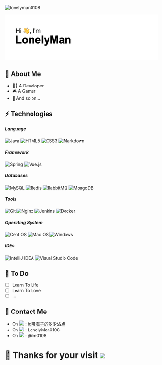 

<img src="https://komarev.com/ghpvc/?username=lonelyman0108&label=Profile%20views&color=0e75b6&style=flat" alt="lonelyman0108" />

![img](./assets/180C6FF9-E6B0-4D06-B707-9F338E32F1A5.png)

## 📄 About Me

- 👨‍💻 A Developer
- 🎮 A Gamer
- 💖 And so on...

## ⚡ Technologies

##### Language

![Java](https://img.shields.io/badge/java-%23ED8B00.svg?style=flat&logo=java&logoColor=white)
![HTML5](https://img.shields.io/badge/html5-%23E34F26.svg?style=flat&logo=html5&logoColor=white)
![CSS3](https://img.shields.io/badge/css3-%231572B6.svg?style=flat&logo=css3&logoColor=white)
![Markdown](https://img.shields.io/badge/markdown-%23000000.svg?style=flat&logo=markdown&logoColor=white)

##### Framework

![Spring](https://img.shields.io/badge/spring-%236DB33F.svg?style=flat&logo=spring&logoColor=white)
![Vue.js](https://img.shields.io/badge/vuejs-%2335495e.svg?style=flat&logo=vuedotjs&logoColor=%234FC08D)

##### Databases

![MySQL](https://img.shields.io/badge/mysql-%2300f.svg?style=flat&logo=mysql&logoColor=white)
![Redis](https://img.shields.io/badge/redis-%23DD0031.svg?style=flat&logo=redis&logoColor=white)
![RabbitMQ](https://img.shields.io/badge/Rabbitmq-FF6600?style=flat&logo=rabbitmq&logoColor=white)
![MongoDB](https://img.shields.io/badge/MongoDB-%234ea94b.svg?style=flat&logo=mongodb&logoColor=white)

##### Tools

![Git](https://img.shields.io/badge/git-%23F05033.svg?style=flat&logo=git&logoColor=white)
![Nginx](https://img.shields.io/badge/nginx-%23009639.svg?style=flat&logo=nginx&logoColor=white)
![Jenkins](https://img.shields.io/badge/jenkins-%232C5263.svg?style=flat&logo=jenkins&logoColor=white)
![Docker](https://img.shields.io/badge/docker-%230db7ed.svg?style=flat&logo=docker&logoColor=white)

##### Operating System

![Cent OS](https://img.shields.io/badge/cent%20os-002260?style=flat&logo=centos&logoColor=F0F0F0)
![Mac OS](https://img.shields.io/badge/mac%20os-000000?style=flat&logo=macos&logoColor=F0F0F0)
![Windows](https://img.shields.io/badge/Windows-0078D6?style=flat&logo=windows&logoColor=white)

##### IDEs

![IntelliJ IDEA](https://img.shields.io/badge/IntelliJIDEA-000000.svg?style=flat&logo=intellij-idea&logoColor=white)
![Visual Studio Code](https://img.shields.io/badge/Visual%20Studio%20Code-0078d7.svg?style=flat&logo=visual-studio-code&logoColor=white)



## 📝 To Do

- [ ] Learn To Life
- [ ] Learn To Love
- [ ] ...

## 🎯 Contact Me

- On <img src="https://img.shields.io/badge/steam-%23000000.svg?style=flat&logo=steam&logoColor=white">  : [id带海子的多少沾点](https://steamcommunity.com/profiles/76561198101401885/)
- On <img src="https://img.shields.io/badge/PSN-%230070D1.svg?style=flat&logo=Playstation&logoColor=white"> : LonelyMan0108
- On <img src="https://img.shields.io/badge/Telegram-2CA5E0?style=flat&logo=telegram&logoColor=white"> : @lm0108



# 🫶 Thanks for your visit <img src="https://user-images.githubusercontent.com/5679180/79618120-0daffb80-80be-11ea-819e-d2b0fa904d07.gif" width="27px">
